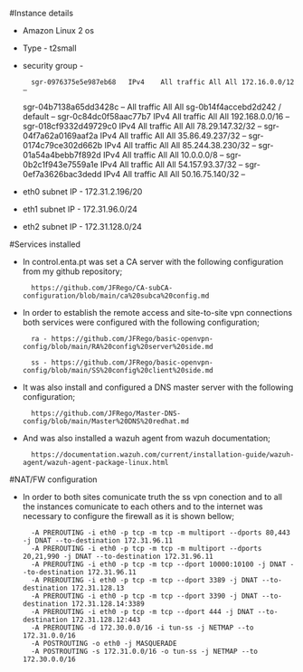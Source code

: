 #Instance details

- Amazon Linux 2 os
- Type - t2small
- security group -      

        sgr-0976375e5e987eb68	IPv4	All traffic	All	All	172.16.0.0/12	–
	sgr-04b7138a65dd3428c	–	All traffic	All	All	sg-0b14f4accebd2d242 / default	–
	sgr-0c84dc0f58aac77b7	IPv4	All traffic	All	All	192.168.0.0/16	–
	sgr-018cf9332d49729c0	IPv4	All traffic	All	All	78.29.147.32/32	–
	sgr-04f7a62a0169aaf2a	IPv4	All traffic	All	All	35.86.49.237/32	–
	sgr-0174c79ce302d662b	IPv4	All traffic	All	All	85.244.38.230/32	–
	sgr-01a54a4bebb7f892d	IPv4	All traffic	All	All	10.0.0.0/8	–
	sgr-0b2c1f943e7559a1e	IPv4	All traffic	All	All	54.157.93.37/32	–
	sgr-0ef7a3626bac3dedd	IPv4	All traffic	All	All	50.16.75.140/32	–

- eth0 subnet IP - 172.31.2.196/20
- eth1 subnet IP - 172.31.96.0/24
- eth2 subnet IP - 172.31.128.0/24

#Services installed

- In control.enta.pt was set a CA server with the following configuration from my github repository;

        https://github.com/JFRego/CA-subCA-configuration/blob/main/ca%20subca%20config.md

- In order to establish the remote access and site-to-site vpn connections both services were configured with the following configuration;

        ra - https://github.com/JFRego/basic-openvpn-config/blob/main/RA%20config%20server%20side.md

        ss - https://github.com/JFRego/basic-openvpn-config/blob/main/SS%20config%20client%20side.md

- It was also install and configured a DNS master server with the following configuration;

        https://github.com/JFRego/Master-DNS-config/blob/main/Master%20DNS%20redhat.md

- And was also installed a wazuh agent from wazuh documentation;

        https://documentation.wazuh.com/current/installation-guide/wazuh-agent/wazuh-agent-package-linux.html


#NAT/FW configuration

- In order to both sites comunicate truth the ss vpn conection and to all the instances comunicate to each others and to the internet was necessary to 
configure the firewall as it is shown bellow;

        -A PREROUTING -i eth0 -p tcp -m tcp -m multiport --dports 80,443 -j DNAT --to-destination 172.31.96.11
        -A PREROUTING -i eth0 -p tcp -m tcp -m multiport --dports 20,21,990 -j DNAT --to-destination 172.31.96.11
        -A PREROUTING -i eth0 -p tcp -m tcp --dport 10000:10100 -j DNAT --to-destination 172.31.96.11
        -A PREROUTING -i eth0 -p tcp -m tcp --dport 3389 -j DNAT --to-destination 172.31.128.13
        -A PREROUTING -i eth0 -p tcp -m tcp --dport 3390 -j DNAT --to-destination 172.31.128.14:3389
        -A PREROUTING -i eth0 -p tcp -m tcp --dport 444 -j DNAT --to-destination 172.31.128.12:443
        -A PREROUTING -d 172.30.0.0/16 -i tun-ss -j NETMAP --to 172.31.0.0/16
        -A POSTROUTING -o eth0 -j MASQUERADE
        -A POSTROUTING -s 172.31.0.0/16 -o tun-ss -j NETMAP --to 172.30.0.0/16






        
